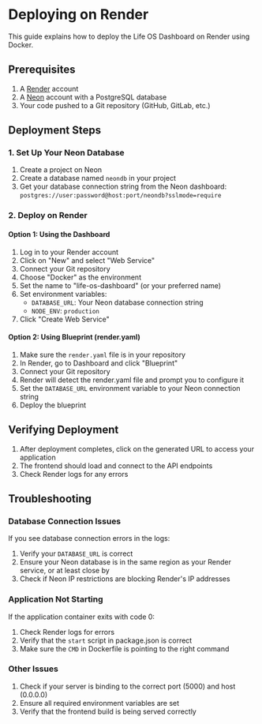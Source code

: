 # Deploying on Render

This guide explains how to deploy the Life OS Dashboard on Render using Docker.

## Prerequisites

1. A [Render](https://render.com) account
2. A [Neon](https://neon.tech) account with a PostgreSQL database
3. Your code pushed to a Git repository (GitHub, GitLab, etc.)

## Deployment Steps

### 1. Set Up Your Neon Database

1. Create a project on Neon
2. Create a database named `neondb` in your project
3. Get your database connection string from the Neon dashboard: `postgres://user:password@host:port/neondb?sslmode=require`

### 2. Deploy on Render

#### Option 1: Using the Dashboard

1. Log in to your Render account
2. Click on "New" and select "Web Service"
3. Connect your Git repository
4. Choose "Docker" as the environment
5. Set the name to "life-os-dashboard" (or your preferred name)
6. Set environment variables:
   - `DATABASE_URL`: Your Neon database connection string
   - `NODE_ENV`: `production`
7. Click "Create Web Service"

#### Option 2: Using Blueprint (render.yaml)

1. Make sure the `render.yaml` file is in your repository
2. In Render, go to Dashboard and click "Blueprint"
3. Connect your Git repository
4. Render will detect the render.yaml file and prompt you to configure it
5. Set the `DATABASE_URL` environment variable to your Neon connection string
6. Deploy the blueprint

## Verifying Deployment

1. After deployment completes, click on the generated URL to access your application
2. The frontend should load and connect to the API endpoints
3. Check Render logs for any errors

## Troubleshooting

### Database Connection Issues

If you see database connection errors in the logs:

1. Verify your `DATABASE_URL` is correct
2. Ensure your Neon database is in the same region as your Render service, or at least close by
3. Check if Neon IP restrictions are blocking Render's IP addresses

### Application Not Starting

If the application container exits with code 0:

1. Check Render logs for errors
2. Verify that the `start` script in package.json is correct
3. Make sure the `CMD` in Dockerfile is pointing to the right command

### Other Issues

1. Check if your server is binding to the correct port (5000) and host (0.0.0.0)
2. Ensure all required environment variables are set
3. Verify that the frontend build is being served correctly